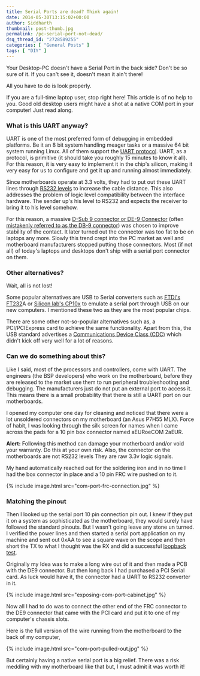 ```yaml
---
title: Serial Ports are dead? Think again!
date: 2014-05-30T13:15:02+00:00
author: Siddharth
thumbnail: post-thumb.jpg
permalink: /pc-serial-port-not-dead/
dsq_thread_id: "2728589255"
categories: [ "General Posts" ]
tags: [ "DIY" ]
---
```


<!--NoAds-->

Your Desktop-PC doesn't have a Serial Port in the back side? Don't be so sure of it. If you can't see it, doesn't mean it ain't there!

All you have to do is look properly.

If you are a full-time laptop user, stop right here! This article is of no help to you. Good old desktop users might have a shot at a native COM port in your computer! Just read along.

### What is this UART anyway?

UART is one of the most preferred form of debugging in embedded platforms. Be it an 8 bit system handling meager tasks or a massive 64 bit system running Linux. All of them support the [UART protocol](https://en.wikipedia.org/wiki/Universal_asynchronous_receiver/transmitter). UART, as a protocol, is primitive (it should take you roughly 15 minutes to know it all). For this reason, it is very easy to implement it in the chip's silicon, making it very easy for us to configure and get it up and running almost immediately.

Since motherboards operate at 3.3 volts, they had to put out these UART lines through [RS232 levels](https://en.wikipedia.org/wiki/RS-232) to increase the cable distance. This also addresses the problem of logic level compatibility between the interface hardware. The sender up's his level to RS232 and expects the receiver to bring it to his level somehow.

For this reason, a massive [D-Sub 9 connector or DE-9 Connector](https://en.wikipedia.org/wiki/D-subminiature) (often [mistakenly referred to as the DB-9 connector](http://www.nullmodem.com/DB-9.htm)) was chosen to improve stability of the contact. It later turned out the connector was too fat to be on laptops any more. Slowly this trend crept into the PC market as well and motherboard manufacturers stopped putting those connectors. Most (if not all) of today's laptops and desktops don't ship with a serial port connector on them.

### Other alternatives?

Wait, all is not lost!

Some popular alternatives are USB to Serial converters such as [FTDI's FT232](http://www.ftdichip.com/Products/ICs/FT232R.htm)A or [Silicon lab's CP10x](https://www.silabs.com/products/interface/usb-bridges/Pages/usb-bridges.aspx) to emulate a serial port through USB on our new computers. I mentioned these two as they are the most popular chips.

There are some other not-so-popular alternatives such as, a PCI/PCIExpress card to achieve the same functionality. Apart from this, the USB standard advertises a [Communications Device Class (CDC)](https://en.wikipedia.org/wiki/USB_communications_device_class) which didn't kick off very well for a lot of reasons.

### Can we do something about this?

Like I said, most of the processors and controllers, come with UART. The engineers (the BSP developers) who work on the motherboard, before they are released to the market use them to run peripheral troubleshooting and debugging. The manufacturers just do not put an external port to access it. This means there is a small probability that there is still a UART port on our motherboards.

I opened my computer one day for cleaning and noticed that there were a lot unsoldered connectors on my motherboard (an Asus P7H55 MLX). Force of habit, I was looking through the silk screen for names when I came across the pads for a 10 pin box connector named aEURoeCOM 2aEUR.

**Alert:** Following this method can damage your motherboard and/or void your warranty. Do this at your own risk. Also, the connector on the motherboards are not RS232 levels They are raw 3.3v logic signals.

My hand automatically reached out for the soldering iron and in no time I had the box connector in place and a 10 pin FRC wire pushed on to it.

{% include image.html src="com-port-frc-connection.jpg" %}

### Matching the pinout

Then I looked up the serial port 10 pin connection pin out. I knew if they put it on a system as sophisticated as the motherboard, they would surely have followed the standard pinouts. But I wasn't going leave any stone un turned. I verified the power lines and then started a serial port application on my machine and sent out 0xAA to see a square wave on the scope and then short the TX to what I thought was the RX and did a successful [loopback test](https://en.wikipedia.org/wiki/Loopback).

Originally my Idea was to make a long wire out of it and then made a PCB with the DE9 connector. But then long back I had purchased a PCI Serial card. As luck would have it, the connector had a UART to RS232 converter in it.

{% include image.html src="exposing-com-port-cabinet.jpg" %}

Now all I had to do was to connect the other end of the FRC connector to the DE9 connector that came with the PCI card and put it to one of my computer's chassis slots.

Here is the full version of the wire running from the motherboard to the back of my computer,

{% include image.html src="com-port-pulled-out.jpg" %}

But certainly having a native serial port is a big relief. There was a risk meddling with my motherboard like that but, I must admit it was worth it!
